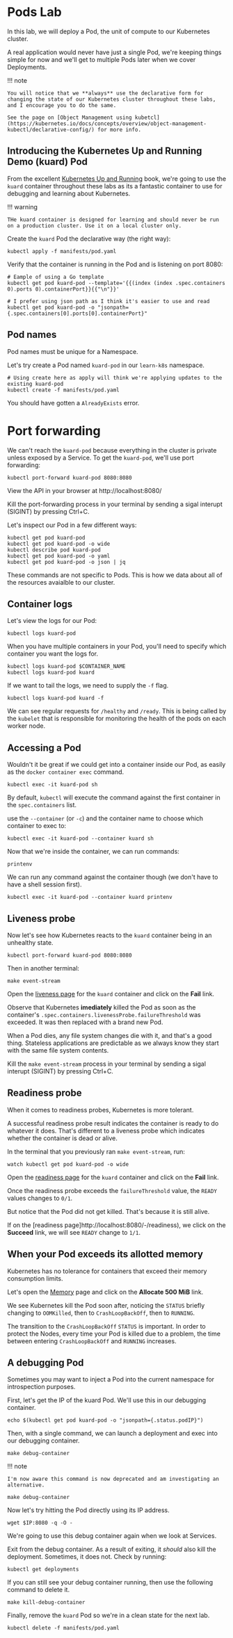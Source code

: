 # Pods Lab

In this lab, we will deploy a Pod, the unit of compute to our Kubernetes cluster.

A real application would never have just a single Pod, we're keeping things simple for now and we'll get to multiple Pods later when we cover Deployments.

!!! note

    You will notice that we **always** use the declarative form for changing the state of our Kubernetes cluster throughout these labs, and I encourage you to do the same.

    See the page on [Object Management using kubetcl](https://kubernetes.io/docs/concepts/overview/object-management-kubectl/declarative-config/) for more info.

## Introducing the Kubernetes Up and Running Demo (kuard) Pod

From the excellent [Kubernetes Up and Running](https://www.amazon.com/Kubernetes-Running-Dive-Future-Infrastructure/dp/1491935677) book, we're going to use the `kuard` container throughout these labs as its a fantastic container to use for debugging and learning about Kubernetes.

!!! warning

    THe kuard container is designed for learning and should never be run on a production cluster. Use it on a local cluster only.

Create the `kuard` Pod the declarative way (the right way):

    kubectl apply -f manifests/pod.yaml

Verify that the container is running in the Pod and is listening on port 8080:

    # Eample of using a Go template
    kubectl get pod kuard-pod --template='{{(index (index .spec.containers 0).ports 0).containerPort}}{{"\n"}}'

    # I prefer using json path as I think it's easier to use and read
    kubectl get pod kuard-pod -o "jsonpath={.spec.containers[0].ports[0].containerPort}"

## Pod names

Pod names must be unique for a Namespace.

Let's try create a Pod named `kuard-pod` in our `learn-k8s` namespace.

    # Using create here as apply will think we're applying updates to the existing kuard-pod
    kubectl create -f manifests/pod.yaml

You should have gotten a `AlreadyExists` error.

# Port forwarding

We can't reach the `kuard-pod` because everything in the cluster is private unless exposed by a Service. To get the `kuard-pod`, we'll use port forwarding:

    kubectl port-forward kuard-pod 8080:8080

View the API in your browser at http://localhost:8080/

Kill the port-forwarding process in your terminal by sending a sigal interupt (SIGINT) by pressing Ctrl+C.

Let's inspect our Pod in a few different ways:

    kubectl get pod kuard-pod
    kubectl get pod kuard-pod -o wide
    kubectl describe pod kuard-pod
    kubectl get pod kuard-pod -o yaml
    kubectl get pod kuard-pod -o json | jq

These commands are not specific to Pods. This is how we data about all of the resources avaialble to our cluster.

## Container logs

Let's view the logs for our Pod:

    kubectl logs kuard-pod

When you have multiple containers in your Pod, you'll need to specify which container you want the logs for.

    kubectl logs kuard-pod $CONTAINER_NAME
    kubectl logs kuard-pod kuard

If we want to tail the logs, we need to supply the `-f` flag.

    kubectl logs kuard-pod kuard -f

We can see regular requests for `/healthy` and `/ready`. This is being called by the `kubelet` that is responsible for monitoring the health of the pods on each worker node.

## Accessing a Pod

Wouldn't it be great if we could get into a container inside our Pod, as easily as the `docker container exec` command.

    kubectl exec -it kuard-pod sh 

By default, `kubectl` will execute the command against the first container in the `spec.containers` list. 

use the `--container` (or `-c`) and the container name to choose which container to exec to:

    kubectl exec -it kuard-pod --container kuard sh

Now that we're inside the container, we can run commands:

    printenv

We can run any command against the container though (we don't have to have a shell session first).

    kubectl exec -it kuard-pod --container kuard printenv

## Liveness probe
    
Now let's see how Kubernetes reacts to the `kuard` container being in an unhealthy state.

    kubectl port-forward kuard-pod 8080:8080

Then in another terminal:

    make event-stream

Open the [liveness page](http://localhost:8080/-/liveness) for the `kuard` container and click on the **Fail** link.

Observe that Kubernetes **imediately** killed the Pod as soon as the container's `.spec.containers.livenessProbe.failureThreshold` was exceeded. It was then replaced with a brand new Pod.

When a Pod dies, any file system changes die with it, and that's a good thing. Stateless applications are predictable as we always know they start with the same file system contents.

Kill the `make event-stream` process in your terminal by sending a sigal interupt (SIGINT) by pressing Ctrl+C.
 
## Readiness probe

When it comes to readiness probes, Kubernetes is more tolerant.

A successful readiness probe result indicates the container is ready to do whatever it does. That's different to a liveness probe which indicates whether the container is dead or alive.

In the terminal that you previously ran `make event-stream`, run:

    watch kubectl get pod kuard-pod -o wide

Open the [readiness page](http://localhost:8080/-/readiness) for the `kuard` container and click on the **Fail** link.

Once the readiness probe exceeds the `failureThreshold` value, the `READY` values changes to `0/1`.

But notice that the Pod did not get killed. That's because it is still alive.

If on the [readiness page]http://localhost:8080/-/readiness), we click on the **Succeed** link, we will see `READY` change to `1/1`.

## When your Pod exceeds its allotted memory

Kubernetes has no tolerance for containers that exceed their memory consumption limits.

Let's open the [Memory](http://localhost:8080/-/mem) page and click on the **Allocate 500 MiB** link.

We see Kubernetes kill the Pod soon after, noticing the `STATUS` briefly changing to `OOMKilled`, then to `CrashLoopBackOff`, then to `RUNNING`.

The transition to the `CrashLoopBackOff` `STATUS` is important. In order to protect the Nodes, every time your Pod is killed due to a problem, the time between entering `CrashLoopBackOff` and `RUNNING` increases.

## A debugging Pod

Sometimes you may want to inject a Pod into the current namespace for introspection purposes.

First, let's get the IP of the kuard Pod. We'll use this in our debugging container.

    echo $(kubectl get pod kuard-pod -o "jsonpath={.status.podIP}")

Then, with a single command, we can launch a deployment and exec into our debugging container.

    make debug-container

!!! note

    I'm now aware this command is now deprecated and am investigating an alternative.

    make debug-container

Now let's try hitting the Pod directly using its IP address.

    wget $IP:8080 -q -O -

We're going to use this debug container again when we look at Services.

Exit from the debug container. As a result of exiting, it *should* also kill the deployment. Sometimes, it does not. Check by running:

    kubectl get deployments

If you can still see your debug container running, then use the following command to delete it.

    make kill-debug-container

Finally, remove the `kuard` Pod so we're in a clean state for the next lab.

    kubectl delete -f manifests/pod.yaml

<!--
## TODO

 - OOM killing
 - Show what happens when you change certain set only fields (ports) vs labels or names.
 - Add horizontal Pod auto-scaling example - https://kubernetes.io/docs/tasks/run-application/horizontal-Pod-autoscale/
 - Example of assigning Pods to a specific node.
-->
